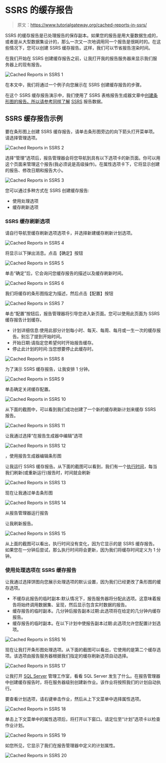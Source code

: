 # SSRS 的缓存报告

> 原文：<https://www.tutorialgateway.org/cached-reports-in-ssrs/>

SSRS 的缓存报告是已处理报告的保存副本。如果您的报告是用大量数据生成的，或者是从大型数据集设计的，那么一次又一次地调用同一个报告是很耗时的。在这些情况下，您可以创建 SSRS 缓存报告。这样，我们可以节省报告渲染时间。

在我们开始在 SSRS 创建缓存报告之前，让我打开我的报告服务器来显示我们服务器上的现有报告。

![Cached Reports in SSRS 1](img/9bb723323b0a42ed0303ee7769a6a7dd.png)

在本文中，我们将通过一个例子向您展示在 SSRS 创建缓存报告的步骤。

在这个 SSRS 缓存报告演示中，我们使用了 SSRS 表格报告生成器文章中[创建条形图的报告。所以请参考同样了解](https://www.tutorialgateway.org/create-bar-chart-in-ssrs-report-builder/) [SSRS](https://www.tutorialgateway.org/ssrs/) 报告数据。

## SSRS 缓存报告示例

要在条形图上创建 SSRS 缓存报告，请单击条形图旁边的向下箭头打开菜单项。请选择管理选项。

![Cached Reports in SSRS 2](img/b9c0c22f170242fa9d34195cf751e083.png)

选择“管理”选项后，报告管理器会将您导航到具有以下选项卡的新页面。你可以用这个页面来管理这个报告(我必须说是高级操作)。在属性选项卡下，它将显示创建的报告、修改日期和报告大小。

![Cached Reports in SSRS 3](img/794d56cbffa2ff05f3ea655908f81041.png)

您可以通过多种方式在 SSRS 创建缓存报告:

*   使用处理选项
*   缓存刷新选项

### SSRS 缓存刷新选项

请自行导航至缓存刷新选项选项卡，并选择新建缓存刷新计划选项。

![Cached Reports in SSRS 4](img/39513f8b0faa0dd1a512ff708613829a.png)

将显示以下弹出消息。点击【确定】按钮

![Cached Reports in SSRS 5](img/15e6813256cf71c47ae534522b2ae367.png)

单击“确定”后，它会询问您缓存报告的描述以及缓存刷新时间。

![Cached Reports in SSRS 6](img/f8bdd8b5a2737cded6ec9e14b5185fa9.png)

我们将缓存的条形图指定为描述，然后点击【配置】按钮

![Cached Reports in SSRS 7](img/7962525ae8b1267183ec75ae11ee905b.png)

单击“配置”按钮后，报告管理器将引导您进入新页面。您可以使用此页面为 SSRS 缓存报告计划缓存。

*   计划详细信息:使用此部分计划每小时、每天、每周、每月或一生一次的缓存报告。别忘了提到开始时间。
*   开始日期:请指定您希望何时开始报告缓存。
*   停止此计划的时间:当您想要停止此缓存时。

![Cached Reports in SSRS 8](img/6514493d7846c1288e4b95d93d4d341e.png)

为了演示 SSRS 缓存报告，让我安排 1 分钟。

![Cached Reports in SSRS 9](img/80d8a09da118d312256e2c81bfc646ea.png)

单击确定关闭缓存配置。

![Cached Reports in SSRS 10](img/97b93531075729a47df44773caf59d7b.png)

从下面的截图中，可以看到我们成功创建了一个新的缓存刷新计划来缓存 SSRS 报告。

![Cached Reports in SSRS 11](img/cfab7c285fd79923d0ee5056b7aa1dbe.png)

让我通过选择“在报告生成器中编辑”选项

![Cached Reports in SSRS 12](img/bf28ca92b2a0a6e27257c476a3a3f337.png)

，使用报告生成器编辑条形图

让我运行 SSRS 缓存报告。从下面的截图可以看到，我们有一个[执行时间](https://www.tutorialgateway.org/global-references-in-ssrs/)，每当我们刷新(或重新运行)报告时，时间就会刷新

![Cached Reports in SSRS 13](img/006999a9b17f51db46a1a3cf4adcecac.png)

现在让我通过单击条形图

![Cached Reports in SSRS 14](img/ebe479208df78c01562987c9129b5650.png)

从报告管理器运行报告

让我刷新报告。

![Cached Reports in SSRS 15](img/bfd6a8909d346f0d86efc8baee69f608.png)

从上面的截图可以看出，执行时间没有变化，因为它显示的是 SSRS 缓存报告。如果您在一分钟后尝试，那么执行时间将会更新，因为我们将缓存时间定义为 1 分钟。

### 使用处理选项在 SSRS 缓存报告

让我通过选择饼图向您展示处理选项的默认设置，因为我们已经更改了条形图的缓存选项。

*   不缓存此报告的临时副本:默认情况下，报告服务器将分配此选项。这意味着报告将始终调用数据集、呈现，然后显示包含实时数据的报告。
*   缓存报告的临时副本。几分钟后报告副本过期:此选项将在给定的几分钟内缓存报告。
*   缓存报告的临时副本。在以下计划中使报告副本过期:此选项允许您配置计划选项。

![Cached Reports in SSRS 16](img/37c31240d890bf2b6a15ba2f7f6c86c7.png)

现在让我打开条形图处理选项。从下面的截图可以看出，它使用的是第二个缓存选项。该选项由报告服务器根据我们指定的缓存刷新选项自动选择。

![Cached Reports in SSRS 17](img/3dd99cc690415c47bdbf877034d1cc83.png)

让我打开 [SQL Server](https://www.tutorialgateway.org/sql/) 管理工作室，看看 SQL Server 发生了什么。在报告管理器中创建缓存报告时，将在服务器级别创建新作业。该作业将按照我们的计划自动执行。

要查看计划选项，请右键单击作业，然后从上下文菜单中选择属性选项。

![Cached Reports in SSRS 18](img/930b2d5b271da3d2be231aec994795ff.png)

单击上下文菜单中的属性选项后，将打开以下窗口。请定位至“计划”选项卡以检查作业计划。

![Cached Reports in SSRS 19](img/07447c528a6d573291bedb583976cd34.png)

如您所见，它显示了我们在报告管理器中定义的计划属性。

![Cached Reports in SSRS 20](img/fbe27c043e37a399b1a4276c191c19fb.png)